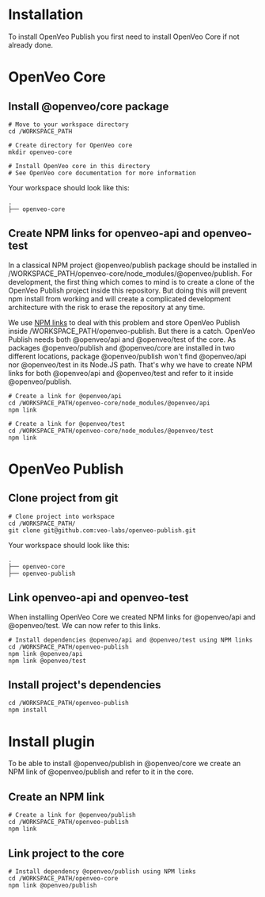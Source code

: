 # Installation

To install OpenVeo Publish you first need to install OpenVeo Core if not already done.


# OpenVeo Core

## Install @openveo/core package

    # Move to your workspace directory
    cd /WORKSPACE_PATH

    # Create directory for OpenVeo core
    mkdir openveo-core

    # Install OpenVeo core in this directory
    # See OpenVeo core documentation for more information

Your workspace should look like this:

```
.
├── openveo-core
```

## Create NPM links for openveo-api and openveo-test

In a classical NPM project @openveo/publish package should be installed in /WORKSPACE_PATH/openveo-core/node_modules/@openveo/publish. For development, the first thing which comes to mind is to create a clone of the OpenVeo Publish project inside this repository. But doing this will prevent npm install from working and will create a complicated development architecture with the risk to erase the repository at any time.

We use [NPM links](https://docs.npmjs.com/cli/link) to deal with this problem and store OpenVeo Publish inside /WORKSPACE_PATH/openveo-publish. But there is a catch. OpenVeo Publish needs both @openveo/api and @openveo/test of the core. As packages @openveo/publish and @openveo/core are installed in two different locations, package @openveo/publish won't find @openveo/api nor @openveo/test in its Node.JS path. That's why we have to create NPM links for both @openveo/api and @openveo/test and refer to it inside @openveo/publish.

    # Create a link for @openveo/api
    cd /WORKSPACE_PATH/openveo-core/node_modules/@openveo/api
    npm link

    # Create a link for @openveo/test
    cd /WORKSPACE_PATH/openveo-core/node_modules/@openveo/test
    npm link

# OpenVeo Publish

## Clone project from git

    # Clone project into workspace
    cd /WORKSPACE_PATH/
    git clone git@github.com:veo-labs/openveo-publish.git

Your workspace should look like this:

```
.
├── openveo-core
├── openveo-publish
```

## Link openveo-api and openveo-test

When installing OpenVeo Core we created NPM links for @openveo/api and @openveo/test. We can now refer to this links.

    # Install dependencies @openveo/api and @openveo/test using NPM links
    cd /WORKSPACE_PATH/openveo-publish
    npm link @openveo/api
    npm link @openveo/test

## Install project's dependencies

    cd /WORKSPACE_PATH/openveo-publish
    npm install

# Install plugin

To be able to install @openveo/publish in @openveo/core we create an NPM link of @openveo/publish and refer to it in the core.

## Create an NPM link

    # Create a link for @openveo/publish
    cd /WORKSPACE_PATH/openveo-publish
    npm link

## Link project to the core

    # Install dependency @openveo/publish using NPM links
    cd /WORKSPACE_PATH/openveo-core
    npm link @openveo/publish

